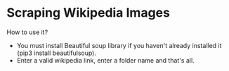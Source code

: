 # Scraping Wikipedia Images

How to use it?
- You must install Beautiful soup library if you haven't already installed it (pip3 install beautifulsoup).
- Enter a valid wikipedia link, enter a folder name and that's all.

